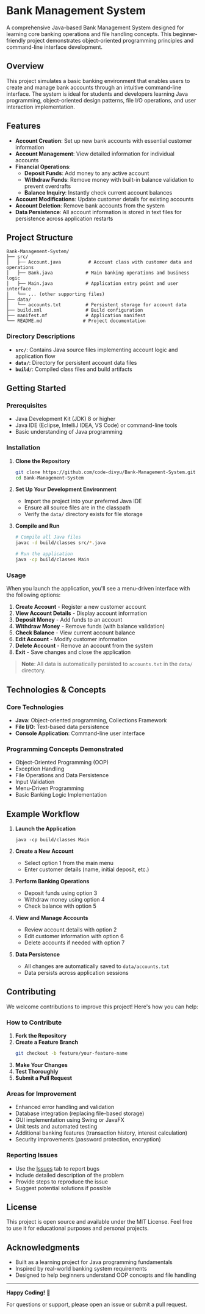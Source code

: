 # Bank Management System

A comprehensive Java-based Bank Management System designed for learning core banking operations and file handling concepts. This beginner-friendly project demonstrates object-oriented programming principles and command-line interface development.

## Overview

This project simulates a basic banking environment that enables users to create and manage bank accounts through an intuitive command-line interface. The system is ideal for students and developers learning Java programming, object-oriented design patterns, file I/O operations, and user interaction implementation.

## Features

- **Account Creation**: Set up new bank accounts with essential customer information
- **Account Management**: View detailed information for individual accounts
- **Financial Operations**:
  - **Deposit Funds**: Add money to any active account
  - **Withdraw Funds**: Remove money with built-in balance validation to prevent overdrafts
  - **Balance Inquiry**: Instantly check current account balances
- **Account Modifications**: Update customer details for existing accounts
- **Account Deletion**: Remove bank accounts from the system
- **Data Persistence**: All account information is stored in text files for persistence across application restarts

## Project Structure

```
Bank-Management-System/
├── src/
│   ├── Account.java          # Account class with customer data and operations
│   ├── Bank.java            # Main banking operations and business logic
│   ├── Main.java            # Application entry point and user interface
│   └── ... (other supporting files)
├── data/
│   └── accounts.txt         # Persistent storage for account data
├── build.xml                # Build configuration
├── manifest.mf              # Application manifest
└── README.md               # Project documentation
```

### Directory Descriptions

- **`src/`**: Contains Java source files implementing account logic and application flow
- **`data/`**: Directory for persistent account data files
- **`build/`**: Compiled class files and build artifacts

## Getting Started

### Prerequisites

- Java Development Kit (JDK) 8 or higher
- Java IDE (Eclipse, IntelliJ IDEA, VS Code) or command-line tools
- Basic understanding of Java programming

### Installation

1. **Clone the Repository**
   ```bash
   git clone https://github.com/code-divyu/Bank-Management-System.git
   cd Bank-Management-System
   ```

2. **Set Up Your Development Environment**
   - Import the project into your preferred Java IDE
   - Ensure all source files are in the classpath
   - Verify the `data/` directory exists for file storage

3. **Compile and Run**
   ```bash
   # Compile all Java files
   javac -d build/classes src/*.java
   
   # Run the application
   java -cp build/classes Main
   ```

### Usage

When you launch the application, you'll see a menu-driven interface with the following options:

1. **Create Account** - Register a new customer account
2. **View Account Details** - Display account information
3. **Deposit Money** - Add funds to an account
4. **Withdraw Money** - Remove funds (with balance validation)
5. **Check Balance** - View current account balance
6. **Edit Account** - Modify customer information
7. **Delete Account** - Remove an account from the system
8. **Exit** - Save changes and close the application

> **Note**: All data is automatically persisted to `accounts.txt` in the `data/` directory.

## Technologies & Concepts

### Core Technologies
- **Java**: Object-oriented programming, Collections Framework
- **File I/O**: Text-based data persistence
- **Console Application**: Command-line user interface

### Programming Concepts Demonstrated
- Object-Oriented Programming (OOP)
- Exception Handling
- File Operations and Data Persistence
- Input Validation
- Menu-Driven Programming
- Basic Banking Logic Implementation

## Example Workflow

1. **Launch the Application**
   ```
   java -cp build/classes Main
   ```

2. **Create a New Account**
   - Select option 1 from the main menu
   - Enter customer details (name, initial deposit, etc.)

3. **Perform Banking Operations**
   - Deposit funds using option 3
   - Withdraw money using option 4
   - Check balance with option 5

4. **View and Manage Accounts**
   - Review account details with option 2
   - Edit customer information with option 6
   - Delete accounts if needed with option 7

5. **Data Persistence**
   - All changes are automatically saved to `data/accounts.txt`
   - Data persists across application sessions

## Contributing

We welcome contributions to improve this project! Here's how you can help:

### How to Contribute

1. **Fork the Repository**
2. **Create a Feature Branch**
   ```bash
   git checkout -b feature/your-feature-name
   ```
3. **Make Your Changes**
4. **Test Thoroughly**
5. **Submit a Pull Request**

### Areas for Improvement

- Enhanced error handling and validation
- Database integration (replacing file-based storage)
- GUI implementation using Swing or JavaFX
- Unit tests and automated testing
- Additional banking features (transaction history, interest calculation)
- Security improvements (password protection, encryption)

### Reporting Issues

- Use the [Issues](https://github.com/code-divyu/Bank-Management-System/issues) tab to report bugs
- Include detailed description of the problem
- Provide steps to reproduce the issue
- Suggest potential solutions if possible

## License

This project is open source and available under the MIT License. Feel free to use it for educational purposes and personal projects.

## Acknowledgments

- Built as a learning project for Java programming fundamentals
- Inspired by real-world banking system requirements
- Designed to help beginners understand OOP concepts and file handling

---

**Happy Coding!** 🚀

For questions or support, please open an issue or submit a pull request.
